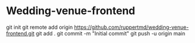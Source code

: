 # Wedding-venue-frontend
git init
git remote add origin https://github.com/ruppertmd/wedding-venue-frontend.git
git add .
git commit -m "Initial commit"
git push -u origin main
